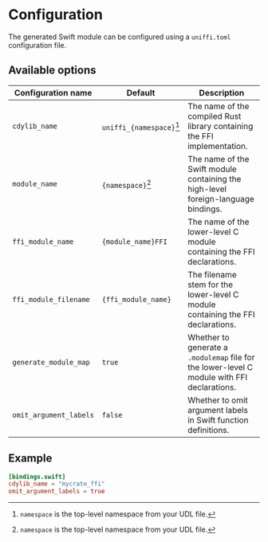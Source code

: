 # Configuration

The generated Swift module can be configured using a `uniffi.toml` configuration file.

## Available options

| Configuration name | Default  | Description |
| ------------------ | -------  |------------ |
| `cdylib_name`      | `uniffi_{namespace}`[^1] | The name of the compiled Rust library containing the FFI implementation. |
| `module_name`      | `{namespace}`[^1] | The name of the Swift module containing the high-level foreign-language bindings. |
| `ffi_module_name`  | `{module_name}FFI` | The name of the lower-level C module containing the FFI declarations. |
| `ffi_module_filename` | `{ffi_module_name}` | The filename stem for the lower-level C module containing the FFI declarations. |
| `generate_module_map` | `true` | Whether to generate a `.modulemap` file for the lower-level C module with FFI declarations. |
| `omit_argument_labels` | `false` | Whether to omit argument labels in Swift function definitions. |

[^1]: `namespace` is the top-level namespace from your UDL file.

## Example

```toml
[bindings.swift]
cdylib_name = "mycrate_ffi"
omit_argument_labels = true
```
